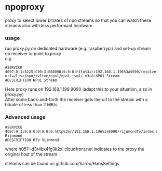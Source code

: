 # npoproxy
proxy to select lower bitrates of npo streams so that you can watch these streams also with less performant hardware

### usage
run proxy.py on dedicated hardware (e.g. raspberrypi) and set-up stream on receiver to point to proxy<br>
e.g. 

	#SERVICE 4097:0:1:5225:C99:3:EB0000:0:0:0:http%3a//192.168.1.196%3a9090/resolve.php/livestream?url=/live/npo/tvlive/npo1/npo1.isml/.m3u8:NPO1 Stream
	#DESCRIPTION NPO1 Stream
Here proxy runs on 192.168.1.196:9090 (adapt this to your situation, also in proxy.py)<br>
After some back-and-forth the receiver gets the url to the stream with a bitrate of less than 2 MB/s

### Advanced usage
	#SERVICE 4097:0:1:0:0:0:0:0:0:0:http%3a//192.168.1.196%3a9090/rijnmondTv/index.m3u8&h057=d3r4bk4fg0k2xi.cloudfront.net:RTV Rijnmond
	#DESCRIPTION RTV Rijnmond

where h057=d3r4bk4fg0k2xi.cloudfront.net indicates to the proxy the original host of the stream

streams can be found on github.com/haroo/HansSettings 
